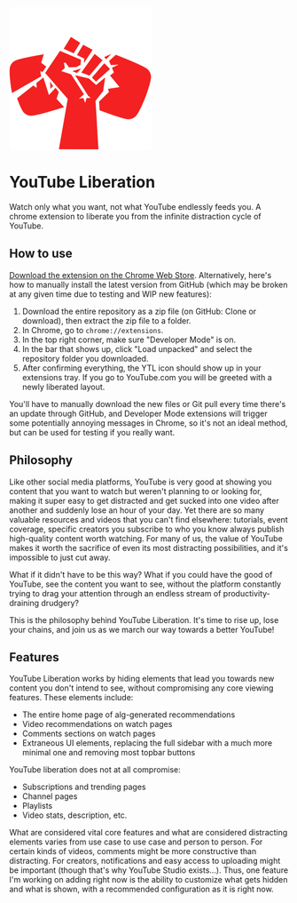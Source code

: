![](icon-256.png)

# YouTube Liberation
Watch only what you want, not what YouTube endlessly feeds you. A chrome extension to liberate you from the infinite distraction cycle of YouTube.

## How to use

[Download the extension on the Chrome Web Store](https://chrome.google.com/webstore/detail/youtube-liberation-anti-d/akmmhbokbfhghenajahbcmogcbghiamg). Alternatively, here's how to manually install the latest version from GitHub (which may be broken at any given time due to testing and WIP new features):

1. Download the entire repository as a zip file (on GitHub: Clone or download), then extract the zip file to a folder.
2. In Chrome, go to `chrome://extensions`.
3. In the top right corner, make sure "Developer Mode" is on.
4. In the bar that shows up, click "Load unpacked" and select the repository folder you downloaded.
5. After confirming everything, the YTL icon should show up in your extensions tray. If you go to YouTube.com you will be greeted with a newly liberated layout.

You'll have to manually download the new files or Git pull every time there's an update through GitHub, and Developer Mode extensions will trigger some potentially annoying messages in Chrome, so it's not an ideal method, but can be used for testing if you really want.

## Philosophy

Like other social media platforms, YouTube is very good at showing you content that you want to watch but weren't planning to or looking for, making it super easy to get distracted and get sucked into one video after another and suddenly lose an hour of your day. Yet there are so many valuable resources and videos that you can't find elsewhere: tutorials, event coverage, specific creators you subscribe to who you know always publish high-quality content worth watching. For many of us, the value of YouTube makes it worth the sacrifice of even its most distracting possibilities, and it's impossible to just cut away.

What if it didn't have to be this way? What if you could have the good of YouTube, see the content you want to see, without the platform constantly trying to drag your attention through an endless stream of productivity-draining drudgery?

This is the philosophy behind YouTube Liberation. It's time to rise up, lose your chains, and join us as we march our way towards a better YouTube!

## Features

YouTube Liberation works by hiding elements that lead you towards new content you don't intend to see, without compromising any core viewing features. These elements include:

- The entire home page of alg-generated recommendations
- Video recommendations on watch pages
- Comments sections on watch pages
- Extraneous UI elements, replacing the full sidebar with a much more minimal one and removing most topbar buttons

YouTube liberation does not at all compromise:

- Subscriptions and trending pages
- Channel pages
- Playlists
- Video stats, description, etc.

What are considered vital core features and what are considered distracting elements varies from use case to use case and person to person. For certain kinds of videos, comments might be more constructive than distracting. For creators, notifications and easy access to uploading might be important (though that's why YouTube Studio exists...). Thus, one feature I'm working on adding right now is the ability to customize what gets hidden and what is shown, with a recommended configuration as it is right now.
